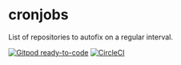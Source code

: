 # cronjobs

List of repositories to autofix on a regular interval.

[![Gitpod ready-to-code](https://img.shields.io/badge/Gitpod-ready--to--code-blue?logo=gitpod)](https://gitpod.io/#https://github.com/autofix-dev/cronjobs)
[![CircleCI](https://circleci.com/gh/autofix-dev/cronjobs.svg?style=svg)](https://circleci.com/gh/autofix-dev/cronjobs)
